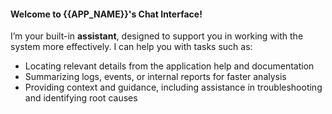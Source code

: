 #### Welcome to {{APP_NAME}}'s Chat Interface!

I’m your built-in **assistant**, designed to support you in working with the system more effectively. I can help you with tasks such as:

* Locating relevant details from the application help and documentation
* Summarizing logs, events, or internal reports for faster analysis
* Providing context and guidance, including assistance in troubleshooting and identifying root causes
